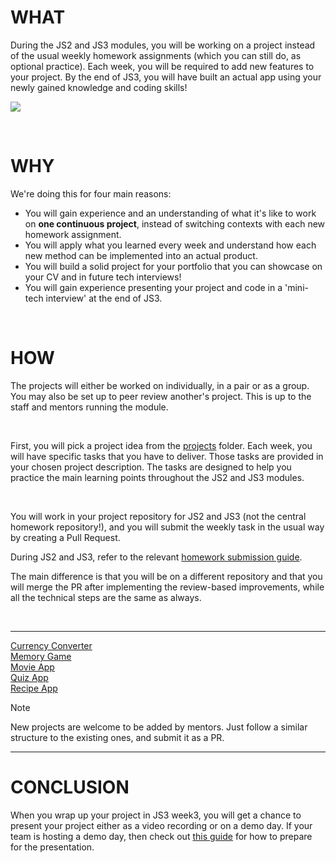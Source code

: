 # WHAT

During the JS2 and JS3 modules, you will be working on a project instead of the usual weekly homework assignments (which you can still do, as optional practice). Each week, you will be required to add new features to your project. By the end of JS3, you will have built an actual app using your newly gained knowledge and coding skills!
<br/>

![](/assets/project-flow.png)

<br/>

# WHY

We're doing this for four main reasons:

- You will gain experience and an understanding of what it's like to work on **one continuous project**, instead of switching contexts with each new homework assignment.
- You will apply what you learned every week and understand how each new method can be implemented into an actual product.
- You will build a solid project for your portfolio that you can showcase on your CV and in future tech interviews!
- You will gain experience presenting your project and code in a 'mini-tech interview' at the end of JS3.

<br/>

# HOW

The projects will either be worked on individually, in a pair or as a group. You may also be set up to peer review another's project. This is up to the staff and mentors running the module.

<br/>

First, you will pick a project idea from the [projects](projects/) folder. Each week, you will have specific tasks that you have to deliver. Those tasks are provided in your chosen project description. The tasks are designed to help you practice the main learning points throughout the JS2 and JS3 modules.

<br/>

You will work in your project repository for JS2 and JS3 (not the central homework repository!), and you will submit the weekly task in the usual way by creating a Pull Request.

During JS2 and JS3, refer to the relevant [homework submission guide](/guides/weekly-submission-guide.md).

The main difference is that you will be on a different repository and that you will merge the PR after implementing the review-based improvements, while all the technical steps are the same as always.

<br/>

<hr>

[Currency Converter](/projects/currency-converter/currency-converter.md) <br/>
[Memory Game](/projects/memory-game/memory-game.md)<br/>
[Movie App](/projects/movie-app/movie-app.md)<br/>
[Quiz App](/projects/quiz-app/quiz-app.md)<br/>
[Recipe App](/projects/recipe-app/recipe-app.md)<br/>

> [!NOTE]
> New projects are welcome to be added by mentors. Just follow a similar structure to the existing ones, and submit it as a PR.

<hr>

# CONCLUSION

When you wrap up your project in JS3 week3, you will get a chance to present your project either as a video recording or on a demo day. If your team is hosting a demo day, then check out [this guide](/guides/demo-day-presentation.md) for how to prepare for the presentation.